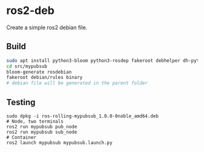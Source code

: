 # ros2-deb

Create a simple ros2 debian file.

## Build

```bash
sudo apt install python3-bloom python3-rosdep fakeroot debhelper dh-python
cd src/mypubsub
bloom-generate rosdebian
fakeroot debian/rules binary
# debian file will be generated in the parent folder
```

## Testing

```
sudo dpkg -i ros-rolling-mypubsub_1.0.0-0noble_amd64.deb
# Node, two terminals
ros2 run mypubsub pub_node
ros2 run mypubsub sub_node
# Container
ros2 launch mypubsub mypubsub.launch.py
```
